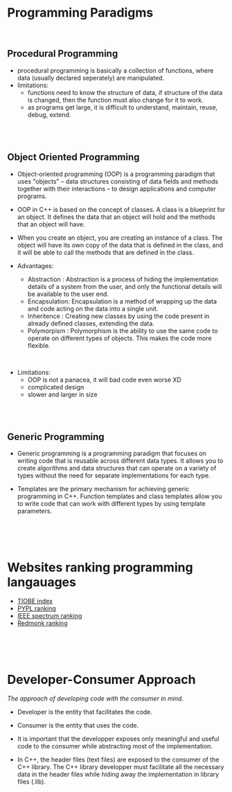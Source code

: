 # Programming Paradigms

<br>

## Procedural Programming

- procedural programming is basically a collection of functions, where data (usually declared seperately) are manipulated.
- limitations:
  - functions need to know the structure of data, if structure of the data is changed, then the function must also change for it to work.
  - as programs get large, it is difficult to understand, maintain, reuse, debug, extend.

<br>
<br>

## Object Oriented Programming

- Object-oriented programming (OOP) is a programming paradigm that uses "objects" – data structures consisting of data fields and methods together with their interactions – to design applications and computer programs.
- OOP in C++ is based on the concept of classes. A class is a blueprint for an object. It defines the data that an object will hold and the methods that an object will have.
- When you create an object, you are creating an instance of a class. The object will have its own copy of the data that is defined in the class, and it will be able to call the methods that are defined in the class.

- Advantages:

  - Abstraction : Abstraction is a process of hiding the implementation details of a system from the user, and only the functional details will be available to the user end.
  - Encapsulation: Encapsulation is a method of wrapping up the data and code acting on the data into a single unit.
  - Inheritence : Creating new classes by using the code present in already defined classes, extending the data.
  - Polymorpism : Polymorphism is the ability to use the same code to operate on different types of objects. This makes the code more flexible.

<br>

- Limitations:
  - OOP is not a panacea, it will bad code even worse XD
  - complicated design
  - slower and larger in size

<br>
<br>

## Generic Programming

- Generic programming is a programming paradigm that focuses on writing code that is reusable across different data types. It allows you to create algorithms and data structures that can operate on a variety of types without the need for separate implementations for each type.

- Templates are the primary mechanism for achieving generic programming in C++. Function templates and class templates allow you to write code that can work with different types by using template parameters.

<br>
<br>
<br>

# Websites ranking programming langauages

- [TIOBE index](https://www.tiobe.com/tiobe-index/)
- [PYPL ranking](https://pypl.github.io/PYPL.html)
- [IEEE spectrum ranking](https://spectrum.ieee.org/top-programming-languages-2022)
- [Redmonk ranking](https://redmonk.com/sogrady/2022/10/20/language-rankings-6-22/)

<br>
<br>
<br>

# Developer-Consumer Approach

_The approach of developing code with the consumer in mind._

- Developer is the entity that facilitates the code.
- Consumer is the entity that uses the code.
- It is important that the developper exposes only meaningful and useful code to the consumer while abstracting most of the implementation.

- In C++, the header files (text files) are exposed to the consumer of the C++ library. The C++ library developper must facilitate all the necessary data in the header files while hiding away the implementation in library files (.lib).

<br>
<br>
<br>
